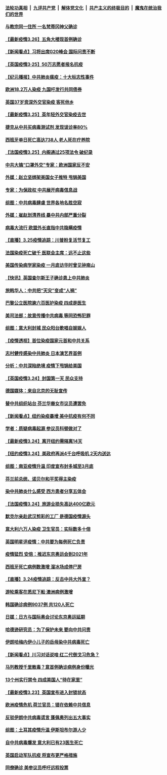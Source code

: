 ####  [法轮功真相](../../../../basic/blob/master/README.md?t=03261130) &nbsp;|&nbsp; [九评共产党](../../../../9ping.md/blob/master/README.md?t=03261130) &nbsp;|&nbsp; [解体党文化](../../../../jtdwh.md/blob/master/README.md?t=03261130)  &nbsp;|&nbsp; [共产主义的终极目的](../../../../gczydzjmd.md/blob/master/README.md?t=03261130) &nbsp;|&nbsp; [魔鬼在统治我们的世界](../../../../mgztzwmdsj.md/blob/master/README.md?t=03261130) 

#### [与教宗同一住所 一名梵蒂冈神父确诊](../pages/nsc418/n11975575.md?t=03261130) 

#### [【最新疫情3.26】五角大楼现首例确诊](../pages/nsc418/n11975194.md?t=03261130) 

#### [【新闻看点】习将出席G20峰会 国际问责不断](../pages/nsc418/n11974512.md?t=03261130) 

#### [【英国疫情3·25】50万志愿者报名抗疫](../pages/nsc418/n11974603.md?t=03261130) 

#### [【纪元播报】中共肺炎瘟疫：十大标志性事件](../pages/nsc418/n11974987.md?t=03261130) 

#### [欧洲18.2万人染疫 九国吁发行共同债券](../pages/nsc418/n11974284.md?t=03261130) 

#### [英国37岁资深外交官染疫 客死他乡](../pages/nsc418/n11974642.md?t=03261130) 

#### [【最新疫情3.25】英年轻外交官染疫去世](../pages/nsc418/n11971628.md?t=03261130) 

#### [捷克从中共买病毒测试剂 发现误诊率80%](../pages/nsc418/n11974438.md?t=03261130) 

#### [西班牙单日死亡高达738人 老人死在疗养院](../pages/nsc418/n11974322.md?t=03261130) 

#### [【法国疫情3.25】内阁通过25项法令 破纪录](../pages/nsc418/n11974267.md?t=03261130) 

#### [中共大搞“口罩外交”专家：欧洲国家反不安](../pages/nsc418/n11974289.md?t=03261130) 

#### [外媒：赵立坚绑架美国女子推特 甩锅美国](../pages/nsc418/n11974350.md?t=03261130) 

#### [专家：为保政权 中共展开病毒信息战](../pages/nsc418/n11974212.md?t=03261130) 

#### [组图：中共病毒肆虐 世界各地名胜空寂](../pages/nsc418/n11970813.md?t=03261130) 

#### [外媒：崔赵划清界线 暴中共内部严重分裂](../pages/nsc418/n11974104.md?t=03261130) 

#### [病毒大流行 欧盟外长直指中共隐瞒疫情](../pages/nsc418/n11970987.md?t=03261130) 

#### [【直播】3.25疫情追踪：川普盼复活节复工](../pages/nsc418/n11973490.md?t=03261130) 

#### [法国染疫死亡破千 医联会主席：远不止这些](../pages/nsc418/n11973327.md?t=03261130) 

#### [美国传染病学家染疫 一月底访华时曾见钟南山](../pages/nsc418/n11973254.md?t=03261130) 

#### [【快讯】英国查尔斯王子确诊患上中共肺炎](../pages/nsc418/n11973448.md?t=03261130) 

#### [旅韩华人：中共把“天灾”变成“人祸”](../pages/nsc418/n11973032.md?t=03261130) 

#### [巴黎公立医院逾六百医护染疫 四成是医生](../pages/nsc418/n11973229.md?t=03261130) 

#### [美司法部：故意传播中共病毒 等同恐怖犯罪](../pages/nsc418/n11972513.md?t=03261130) 

#### [组图：意大利封城 民众阳台歌唱自娱娱人](../pages/nsc418/n11969107.md?t=03261130) 

#### [【疫情透视】首位染疫国家元首和中共关系](../pages/nsc418/n11967693.md?t=03261130) 

#### [志村健传感染中共肺炎 日本演艺界首例](../pages/nsc418/n11971808.md?t=03261130) 

#### [分析：中共深陷绝境 疫情下甩锅给美国](../pages/nsc418/n11967488.md?t=03261130) 

#### [【英国疫情3.24】封国第一天 民众支持](../pages/nsc418/n11971751.md?t=03261130) 

#### [德国媒体：来自北京的无耻宣传](../pages/nsc418/n11970042.md?t=03261130) 

#### [替中共组织站台 芬兰华裔女市议员遭罢免](../pages/nsc418/n11971607.md?t=03261130) 

#### [【新闻看点】纽约染疫暴增 美中抗疫有何不同](../pages/nsc418/n11971029.md?t=03261130) 

#### [学者：质疑病毒起源 参议员科顿做对了](../pages/nsc418/n11971107.md?t=03261130) 

#### [【最新疫情3.24】离开纽约需隔离14天](../pages/nsc418/n11968366.md?t=03261130) 

#### [【纽约疫情3.24】美政府再派4千台呼吸机 2天内送达](../pages/nsc418/n11970495.md?t=03261130) 

#### [组图：南亚疫情升温 印度宣布封多城至3月底](../pages/nsc418/n11969818.md?t=03261130) 

#### [芬兰前总统、诺贝尔和平奖得主染疫](../pages/nsc418/n11971259.md?t=03261130) 

#### [染中共肺炎什么感受 西方患者分享五体会](../pages/nsc418/n11970957.md?t=03261130) 

#### [【法国疫情3.24】旅游业损失高达400亿欧元](../pages/nsc418/n11969868.md?t=03261130) 

#### [默克尔亲赴武汉剪彩的工厂 是德国疫情源头](../pages/nsc418/n11970913.md?t=03261130) 

#### [意大利六万人染疫 卫生官员：实际数多十倍](../pages/nsc418/n11970658.md?t=03261130) 

#### [英国明星评疫情：中共要为每例死亡负责](../pages/nsc418/n11970687.md?t=03261130) 

#### [疫情猛烈 安倍：推迟东京奥运会到2021年](../pages/nsc418/n11970629.md?t=03261130) 

#### [西班牙死亡病例数激增 溜冰场成停尸房](../pages/nsc418/n11970377.md?t=03261130) 

#### [【直播】3.24疫情追踪：反击中共大外宣？](../pages/nsc418/n11970043.md?t=03261130) 

#### [游轮乘客在悉尼下船 澳洲病例激增](../pages/nsc418/n11969979.md?t=03261130) 

#### [韩国确诊病例9037例 共120人死亡](../pages/nsc418/n11969450.md?t=03261130) 

#### [日媒：日方与国际奥会讨论东京奥运延期](../pages/nsc418/n11968571.md?t=03261130) 

#### [哈德逊研究员：为了保护未来 要向中共问责](../pages/nsc418/n11968196.md?t=03261130) 

#### [伊朗哈梅内伊小儿子的岳母染中共病毒死亡](../pages/nsc418/n11968518.md?t=03261130) 

#### [【新闻看点】川习对话说啥 红二代倒戈习危急？](../pages/nsc418/n11967780.md?t=03261130) 

#### [马列教授千里散毒？意首例确诊病例身份曝光](../pages/nsc418/n11968139.md?t=03261130) 

#### [13个州实行禁令 四成美国人“待在家里”](../pages/nsc418/n11968012.md?t=03261130) 

#### [【最新疫情3.23】英国宣布进入封锁状态](../pages/nsc418/n11964350.md?t=03261130) 

#### [欧洲疫情危机 荷兰官员：错在依赖中共信息](../pages/nsc418/n11966324.md?t=03261130) 

#### [反驳伊朗中共病毒谎言 蓬佩奥列出五大事实](../pages/nsc418/n11967620.md?t=03261130) 

#### [组图：土耳其疫情升温 伊斯坦布尔游人少](../pages/nsc418/n11966532.md?t=03261130) 

#### [自中共病毒爆发 意大利已有23医生死亡](../pages/nsc418/n11967556.md?t=03261130) 

#### [英国启动军队抗疫 将宣布更严格措施](../pages/nsc418/n11967477.md?t=03261130) 

#### [同僚确诊 美参议员呼吁远程投票](../pages/nsc418/n11967028.md?t=03261130) 

